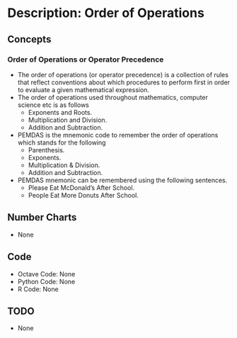 # Description: Order of Operations

## Concepts
### Order of Operations or Operator Precedence
- The order of operations (or operator precedence) is a collection of rules that reflect conventions about which 
  procedures to perform first in order to evaluate a given mathematical expression.
- The order of operations used throughout mathematics, computer science etc is as follows
    - Exponents and Roots.
    - Multiplication and Division.
    - Addition and Subtraction.
- PEMDAS is the mnemonic code to remember the order of operations which stands for the following
    - Parenthesis. 
    - Exponents.
    - Multiplication & Division. 
    - Addition and Subtraction.
- PEMDAS mnemonic can be remembered using the following sentences.
    - Please Eat McDonald’s After School.
    - People Eat More Donuts After School.

## Number Charts
* None

## Code
* Octave Code: None
* Python Code: None
* R Code: None

## TODO
- None
